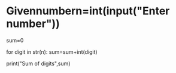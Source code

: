 # Givennumbern=int(input("Enter number"))

sum=0

for digit in str(n):
    sum=sum+int(digit)

print("Sum of digits",sum)
